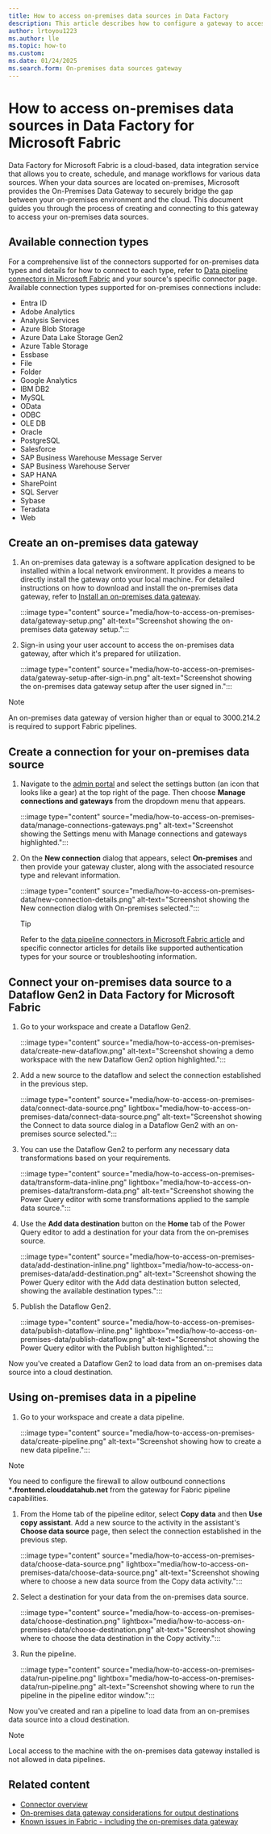 ```yaml
---
title: How to access on-premises data sources in Data Factory
description: This article describes how to configure a gateway to access on-premises data sources from Data Factory for Microsoft Fabric.
author: lrtoyou1223
ms.author: lle
ms.topic: how-to
ms.custom:
ms.date: 01/24/2025
ms.search.form: On-premises data sources gateway
---
```


# How to access on-premises data sources in Data Factory for Microsoft Fabric

Data Factory for Microsoft Fabric is a cloud-based, data integration service that allows you to create, schedule, and manage workflows for various data sources. When your data sources are located on-premises, Microsoft provides the On-Premises Data Gateway to securely bridge the gap between your on-premises environment and the cloud. This document guides you through the process of creating and connecting to this gateway to access your on-premises data sources.

## Available connection types

For a comprehensive list of the connectors supported for on-premises data types and details for how to connect to each type, refer to [Data pipeline connectors in Microsoft Fabric](pipeline-support.md) and your source's specific connector page.
Available connection types supported for on-premises connections include:

   - Entra ID
   - Adobe Analytics
   - Analysis Services
   - Azure Blob Storage
   - Azure Data Lake Storage Gen2
   - Azure Table Storage
   - Essbase
   - File
   - Folder
   - Google Analytics
   - IBM DB2
   - MySQL
   - OData
   - ODBC
   - OLE DB
   - Oracle
   - PostgreSQL
   - Salesforce
   - SAP Business Warehouse Message Server
   - SAP Business Warehouse Server
   - SAP HANA
   - SharePoint
   - SQL Server
   - Sybase
   - Teradata
   - Web

## Create an on-premises data gateway

1. An on-premises data gateway is a software application designed to be installed within a local network environment. It provides a means to directly install the gateway onto your local machine. For detailed instructions on how to download and install the on-premises data gateway, refer to [Install an on-premises data gateway](/data-integration/gateway/service-gateway-install).

   :::image type="content" source="media/how-to-access-on-premises-data/gateway-setup.png" alt-text="Screenshot showing the on-premises data gateway setup.":::

1. Sign-in using your user account to access the on-premises data gateway, after which it's prepared for utilization.

   :::image type="content" source="media/how-to-access-on-premises-data/gateway-setup-after-sign-in.png" alt-text="Screenshot showing the on-premises data gateway setup after the user signed in.":::

> [!NOTE]
> An on-premises data gateway of version higher than or equal to 3000.214.2 is required to support Fabric pipelines.

## Create a connection for your on-premises data source

1. Navigate to the [admin portal](https://app.powerbi.com) and select the settings button (an icon that looks like a gear) at the top right of the page. Then choose **Manage connections and gateways** from the dropdown menu that appears.

   :::image type="content" source="media/how-to-access-on-premises-data/manage-connections-gateways.png" alt-text="Screenshot showing the Settings menu with Manage connections and gateways highlighted.":::

1. On the **New connection** dialog that appears, select **On-premises** and then provide your gateway cluster, along with the associated resource type and relevant information.

   :::image type="content" source="media/how-to-access-on-premises-data/new-connection-details.png" alt-text="Screenshot showing the New connection dialog with On-premises selected.":::

   >[!TIP]
   >Refer to the [data pipeline connectors in Microsoft Fabric article](pipeline-support.md) and specific connector articles for details like supported authentication types for your source or troubleshooting information.

## Connect your on-premises data source to a Dataflow Gen2 in Data Factory for Microsoft Fabric

1. Go to your workspace and create a Dataflow Gen2.

   :::image type="content" source="media/how-to-access-on-premises-data/create-new-dataflow.png" alt-text="Screenshot showing a demo workspace with the new Dataflow Gen2 option highlighted.":::

1. Add a new source to the dataflow and select the connection established in the previous step.

   :::image type="content" source="media/how-to-access-on-premises-data/connect-data-source.png" lightbox="media/how-to-access-on-premises-data/connect-data-source.png" alt-text="Screenshot showing the Connect to data source dialog in a Dataflow Gen2 with an on-premises source selected.":::

1. You can use the Dataflow Gen2 to perform any necessary data transformations based on your requirements.

   :::image type="content" source="media/how-to-access-on-premises-data/transform-data-inline.png" lightbox="media/how-to-access-on-premises-data/transform-data.png" alt-text="Screenshot showing the Power Query editor with some transformations applied to the sample data source.":::

1. Use the **Add data destination** button on the **Home** tab of the Power Query editor to add a destination for your data from the on-premises source.

   :::image type="content" source="media/how-to-access-on-premises-data/add-destination-inline.png" lightbox="media/how-to-access-on-premises-data/add-destination.png" alt-text="Screenshot showing the Power Query editor with the Add data destination button selected, showing the available destination types.":::

1. Publish the Dataflow Gen2.

   :::image type="content" source="media/how-to-access-on-premises-data/publish-dataflow-inline.png" lightbox="media/how-to-access-on-premises-data/publish-dataflow.png" alt-text="Screenshot showing the Power Query editor with the Publish button highlighted.":::

Now you've created a Dataflow Gen2 to load data from an on-premises data source into a cloud destination.

## Using on-premises data in a pipeline

1. Go to your workspace and create a data pipeline.

   :::image type="content" source="media/how-to-access-on-premises-data/create-pipeline.png" alt-text="Screenshot showing how to create a new data pipeline.":::

> [!NOTE]
> You need to configure the firewall to allow outbound connections ***.frontend.clouddatahub.net**  from the gateway for Fabric pipeline capabilities. 

1. From the Home tab of the pipeline editor, select **Copy data** and then **Use copy assistant**. Add a new source to the activity in the assistant's **Choose data source** page, then select the connection established in the previous step.

   :::image type="content" source="media/how-to-access-on-premises-data/choose-data-source.png" lightbox="media/how-to-access-on-premises-data/choose-data-source.png" alt-text="Screenshot showing where to choose a new data source from the Copy data activity.":::

1. Select a destination for your data from the on-premises data source.

   :::image type="content" source="media/how-to-access-on-premises-data/choose-destination.png" lightbox="media/how-to-access-on-premises-data/choose-destination.png" alt-text="Screenshot showing where to choose the data destination in the Copy activity.":::

1. Run the pipeline.

   :::image type="content" source="media/how-to-access-on-premises-data/run-pipeline.png" lightbox="media/how-to-access-on-premises-data/run-pipeline.png" alt-text="Screenshot showing where to run the pipeline in the pipeline editor window.":::

Now you've created and ran a pipeline to load data from an on-premises data source into a cloud destination. 

> [!NOTE]
> Local access to the machine with the on-premises data gateway installed is not allowed in data pipelines.

## Related content

- [Connector overview](connector-overview.md)
- [On-premises data gateway considerations for output destinations](gateway-considerations-output-destinations.md)
- [Known issues in Fabric - including the on-premises data gateway](../known-issues/fabric-known-issues.md)

